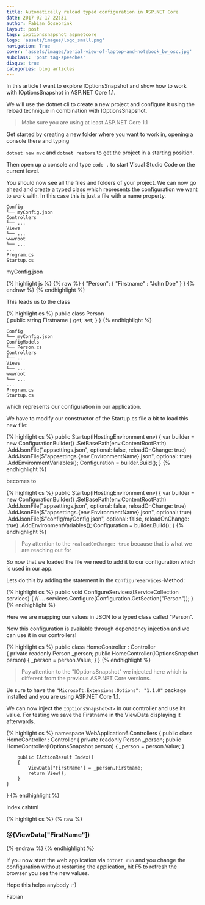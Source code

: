 ```yaml
---
title: Automatically reload typed configuration in ASP.NET Core
date: 2017-02-17 22:31
author: Fabian Gosebrink
layout: post
tags: ioptionssnapshot aspnetcore
logo: 'assets/images/logo_small.png'
navigation: True
cover: 'assets/images/aerial-view-of-laptop-and-notebook_bw_osc.jpg'
subclass: 'post tag-speeches'
disqus: true
categories: blog articles
---
```


In this article I want to explore IOptionsSnapshot and show how to work with IOptionsSnapshot in ASP.NET Core 1.1.

We will use the dotnet cli to create a new project and configure it using the reload technique in combination with IOptionsSnapshot.

> Make sure you are using at least ASP.NET Core 1.1

Get started by creating a new folder where you want to work in, opening a console there and typing 

`dotnet new mvc` and `dotnet restore` to get the project in a starting position.

Then open up a console and type `code .` to start Visual Studio Code on the current level.

You should now see all the files and folders of your project. We can now go ahead and create a typed class which represents the configuration we want to work with. In this case this is just a file with a name property.

```
Config
└── myConfig.json
Controllers
└── ...
Views
└── ...
wwwroot
└── ...
...
Program.cs
Startup.cs
```

myConfig.json

{% highlight js %}
{% raw %}
{
  "Person": {
    "Firstname" : "John Doe"
  }
}
{% endraw %}
{% endhighlight %}

This leads us to the class

{% highlight cs %}
public class Person  
{
    public string Firstname { get; set; }
}
{% endhighlight %}

```
Config
└── myConfig.json
ConfigModels
└── Person.cs
Controllers
└── ...
Views
└── ...
wwwroot
└── ...
...
Program.cs
Startup.cs
```

which represents our configuration in our application.

We have to modify our constructor of the Startup.cs file a bit to load this new file:

{% highlight cs %}
public Startup(IHostingEnvironment env)
{
    var builder = new ConfigurationBuilder()
        .SetBasePath(env.ContentRootPath)
        .AddJsonFile("appsettings.json", optional: false, reloadOnChange: true)
        .AddJsonFile($"appsettings.{env.EnvironmentName}.json", optional: true)
        .AddEnvironmentVariables();
    Configuration = builder.Build();
}
{% endhighlight %}

becomes to 

{% highlight cs %}
public Startup(IHostingEnvironment env)
{
    var builder = new ConfigurationBuilder()
        .SetBasePath(env.ContentRootPath)
        .AddJsonFile("appsettings.json", optional: false, reloadOnChange: true)
        .AddJsonFile($"appsettings.{env.EnvironmentName}.json", optional: true)
        .AddJsonFile($"config/myConfig.json", optional: false, reloadOnChange: true)
        .AddEnvironmentVariables();
    Configuration = builder.Build();
}
{% endhighlight %}

> Pay attention to the `realoadOnChange: true` because that is what we are reaching out for

So now that we loaded the file we need to add it to our configuration which is used in our app.

Lets do this by adding the statement in the `ConfigureServices`-Method:

{% highlight cs %}
public void ConfigureServices(IServiceCollection services)
{
    // ...
    services.Configure<Person>(Configuration.GetSection("Person"));
}
{% endhighlight %}

Here we are mapping our values in JSON to a typed class called "Person".

Now this configuration is available through dependency injection and we can use it in our controllers!

{% highlight cs %}
public class HomeController : Controller  
{
    private readonly Person _person;
    public HomeController(IOptionsSnapshot<Person> person)
    {
        _person = person.Value;
    }
}
{% endhighlight %}

> Pay attention to the "IOptionsSnapshot" we injected here which is different from the previous ASP.NET Core versions.

Be sure to have the `"Microsoft.Extensions.Options": "1.1.0"` package installed and you are using ASP.NET Core 1.1.

We can now inject the `IOptionsSnapshot<T>` in our controller and use its value. For testing we save the Firstname in the ViewData displaying it afterwards.

{% highlight cs %}
namespace WebApplication6.Controllers
{
    public class HomeController : Controller
    {
        private readonly Person _person;
        public HomeController(IOptionsSnapshot<Person> person)
        {
            _person = person.Value;
        }

        public IActionResult Index()
        {
            ViewData["FirstName"] = _person.Firstname;
            return View();
        }
    }
}
{% endhighlight %}


Index.cshtml

{% highlight cs %}
{% raw %}
<h3>@(ViewData["FirstName"])</h3>
{% endraw %}
{% endhighlight %}

If you now start the web application via `dotnet run` and you change the configuration without restarting the application, hit F5 to refresh the browser you see the new values.

Hope this helps anybody :-)

Fabian